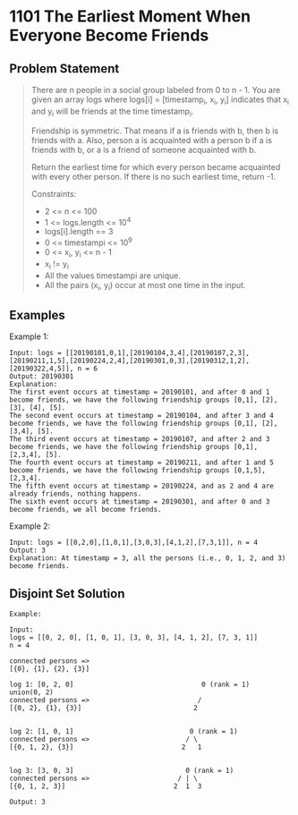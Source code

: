 # 1101 The Earliest Moment When Everyone Become Friends

## Problem Statement

> There are n people in a social group labeled from 0 to n - 1. You are given an array logs where logs[i] = [timestamp<sub>i</sub>, x<sub>i</sub>, y<sub>i</sub>] indicates that x<sub>i</sub> and y<sub>i</sub> will be friends at the time timestamp<sub>i</sub>.
>
> Friendship is symmetric. That means if a is friends with b, then b is friends with a. Also, person a is acquainted with a person b if a is friends with b, or a is a friend of someone acquainted with b.
>
> Return the earliest time for which every person became acquainted with every other person. If there is no such earliest time, return -1.
>
> Constraints:
>
> - 2 <= n <= 100
> - 1 <= logs.length <= 10<sup>4</sup>
> - logs[i].length == 3
> - 0 <= timestampi <= 10<sup>9</sup>
> - 0 <= x<sub>i</sub>, y<sub>i</sub> <= n - 1
> - x<sub>i</sub> != y<sub>i</sub>
> - All the values timestampi are unique.
> - All the pairs (x<sub>i</sub>, y<sub>i</sub>) occur at most one time in the input.

## Examples

Example 1:

```
Input: logs = [[20190101,0,1],[20190104,3,4],[20190107,2,3],[20190211,1,5],[20190224,2,4],[20190301,0,3],[20190312,1,2],[20190322,4,5]], n = 6
Output: 20190301
Explanation:
The first event occurs at timestamp = 20190101, and after 0 and 1 become friends, we have the following friendship groups [0,1], [2], [3], [4], [5].
The second event occurs at timestamp = 20190104, and after 3 and 4 become friends, we have the following friendship groups [0,1], [2], [3,4], [5].
The third event occurs at timestamp = 20190107, and after 2 and 3 become friends, we have the following friendship groups [0,1], [2,3,4], [5].
The fourth event occurs at timestamp = 20190211, and after 1 and 5 become friends, we have the following friendship groups [0,1,5], [2,3,4].
The fifth event occurs at timestamp = 20190224, and as 2 and 4 are already friends, nothing happens.
The sixth event occurs at timestamp = 20190301, and after 0 and 3 become friends, we all become friends.
```

Example 2:

```
Input: logs = [[0,2,0],[1,0,1],[3,0,3],[4,1,2],[7,3,1]], n = 4
Output: 3
Explanation: At timestamp = 3, all the persons (i.e., 0, 1, 2, and 3) become friends.
```

## Disjoint Set Solution

```
Example:

Input:
logs = [[0, 2, 0], [1, 0, 1], [3, 0, 3], [4, 1, 2], [7, 3, 1]]
n = 4

connected persons =>
[{0}, {1}, {2}, {3}]

log 1: [0, 2, 0]                                0 (rank = 1)        union(0, 2)
connected persons =>                           /
[{0, 2}, {1}, {3}]                            2


log 2: [1, 0, 1]                             0 (rank = 1)
connected persons =>                        / \
[{0, 1, 2}, {3}]                           2   1


log 3: [3, 0, 3]                            0 (rank = 1)
connected persons =>                      / | \
[{0, 1, 2, 3}]                           2  1  3

Output: 3
```
